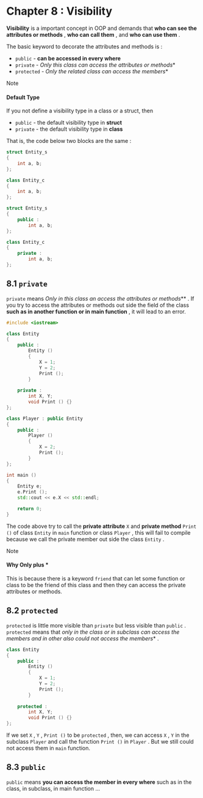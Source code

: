 # Chapter 8 : Visibility

**Visibility** is a important concept in OOP and demands that **who can see the attributes or methods** , **who can call them** , and **who can use them** .

The basic keyword to decorate the attributes and methods is :

- `public` - **can be accessed in every where**
- `private` - **Only* this class can access the attributes or methods** 
- `protected` - **Only* the related class can access the members** 

> [!note] 
> #### Default Type
> If you not define a visibility type in a class or a struct, then
> 
> - `public` - the default visibility type in **struct** 
> - `private` - the default visibility type in **class** 

That is, the code below two blocks are the same : 

```C++
struct Entity_s
{
	int a, b;
};

class Entity_c
{
	int a, b;
};
```

```C++
struct Entity_s
{
	public :
		int a, b;
};

class Entity_c
{
	private :
		int a, b;
};
```

## 8.1 `private` 

`private` means **Only* *in* this class an access the attributes or methods*** . If you try to access the attributes or methods out side the field of the class **such as in another function or in main function** , it will lead to an error.

```C++
#include <iostream>

class Entity
{
	public :
		Entity ()
		{
			X = 1;
			Y = 2;
			Print ();
		}
		
	private :
		int X, Y;
		void Print () {}
};

class Player : public Entity
{
	public :
		Player ()
		{
			X = 2;
			Print ();
		}
};

int main ()
{
	Entity e;
	e.Print ();
	std::cout << e.X << std::endl;

	return 0;
}
```

The code above try to call the **private attribute** `X` and **private method** `Print ()` of class `Entity` in `main` function or class `Player` , this will fail to compile because we call the private member out side the class `Entity` .

> [!note] 
> #### Why Only plus \*
> This is because there is a keyword `friend` that can let some function or class to be the friend of this class and then they can access the private attributes or methods.

## 8.2 `protected` 

`protected` is little more visible than `private` but less visible than `public` . `protected` means that **only* in the class or in subclass can access the members and in other also could not access the members** .

```C++
class Entity
{
	public :
		Entity ()
		{
			X = 1;
			Y = 2;
			Print ();
		}
		
	protected :
		int X, Y;
		void Print () {}
};
```

If we set `X` , `Y` , `Print ()` to be `protected` , then, we can access `X` , `Y` in the subclass `Player` and call the function `Print ()` in `Player` . But we still could not access them in `main` function.

## 8.3 `public` 

`public` means **you can access the member in every where** such as in the class, in subclass, in main function ...